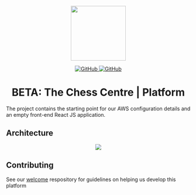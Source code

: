 <p align="center">
  <img src="img/bcc-logo.png" width="150" />
    <p align="center">
      <a href="https://github.com/chess-centre/welcome/blob/master/LICENSE">
        <img alt="GitHub" src="https://img.shields.io/github/license/chess-centre/welcome?style=flat">
      </a>
      <a href="https://github.com/chess-centre/welcome/blob/master/CONTRIBUTING.md">
        <img alt="GitHub" src="https://img.shields.io/badge/PRs-welcome-brightgreen.svg?style=flat">
      </a>
  </p>
  <h1 align="center"><strong>BETA:</strong> The Chess Centre | Platform</h1>
</p>
 
The project contains the starting point for our AWS configuration details and an empty front-end React JS application.

## Architecture

<p align="center">
  <img src="img/bcc-architecture.png" />
</p>

## Contributing

See our [welcome](https://github.com/chess-centre/welcome) respository for guidelines on helping us develop this platform